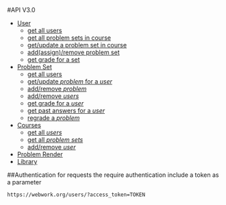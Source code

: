 #API V3.0
- [User](user.md)  
	- [get all users](user.md/#get-all-users)
	- [get all problem sets in course](user.md/#get-all-problem-sets-in-course)
	- [get/update a problem set in course](user.md/#getupdate-a-problem-set-in-a-course)
	- [add(assign)/remove problem set](user.md/#addassignremove-problem-set)
	- [get grade for a set](user.md/#get-grade-for-a-set)
- [Problem Set](problem-set.md)
	- [get all users](problem-set.md/#get-all-users-1)
	- [get/update *problem* for a *user*](problem-set.md/#getupdate-problem-for-a-user)
	- [add/remove *problem*](problem-set.md/#addremove-problem)
	- [add/remove *users*](problem-set.md/#addremove-users)
	- [get grade for a *user*](problem-set.md/#get-grade-for-a-user)
	- [get past answers for a *user*](problem-set.md/#get-past-answers-for-a-user)
	- [regrade a *problem*](problem-set.md/#regrade-a-problem)
- [Courses](courses.md)
	- [get all *users*](courses.md/#get-all-users-2)
	- [get all *problem sets*](courses.md/#get-all-problem-sets)
	- [add/remove *user*](courses.md/#addremove-user)
- [Problem Render](problem-render.md)  
- [Library](library.md)

##Authentication
for requests the require authentication include a token as a parameter
```
https://webwork.org/users/?access_token=TOKEN
```
